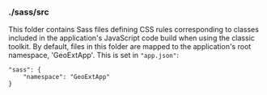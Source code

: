 ### ./sass/src

This folder contains Sass files defining CSS rules corresponding to classes
included in the application's JavaScript code build when using the classic toolkit.
By default, files in this folder are mapped to the application's root namespace, 'GeoExtApp'.
This is set in `"app.json"`:

    "sass": {
        "namespace": "GeoExtApp"
    }